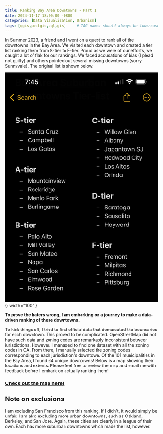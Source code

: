```yaml
---
title: Ranking Bay Area Downtowns - Part 1
date: 2024-11-17 18:00:00 -0800
categories: [Data Visualization, Urbanism]
tags: [qgis,postgis,sql,gis]     # TAG names should always be lowercase
---
```



In Summer 2023, a friend and I went on a quest to rank all of the downtowns in the Bay Area. We visited each downtown and created a tier list ranking them from S-tier to F-tier. Proud as we were of our efforts, we caught a lot of flak for our rankings. We faced accusations of bias (I plead not guilty) and others pointed out several missing downtowns (sorry Sunnyvale). The original list is shown below.

![Tierlist v1.0](/assets/OriginalTierlist.png){: width="100" }


**To prove the haters wrong, I am embarking on a journey to make a data-driven ranking of these downtowns.** 

To kick things off, I tried to find official data that demarcated the boundaries for each downtown. This proved to be complicated. OpenStreetMap did not have such data and zoning codes are remarkably inconsistent between jurisdictions. However, I managed to find one dataset with all the zoning codes in CA. From there, I manually selected the zoning codes corresponding to each jurisdiction's downtown. Of the 101 municipalities in the Bay Area, I found 64 unique downtowns! Below is a map showing their locations and extents. Please feel free to review the map and email me with feedback before I embark on actually ranking them!


### [Check out the map here!](https://brekkies.github.io/Bay-Area-Downtowns-Webmap/)

## Note on exclusions
I am excluding San Francisco from this ranking. If I didn't, it would simply be unfair. I am also excluding more urban downtowns, such as Oakland, Berkeley, and San Jose. Again, these cities are clearly in a league of their own. Each has more suburban downtowns which made the list, however.
